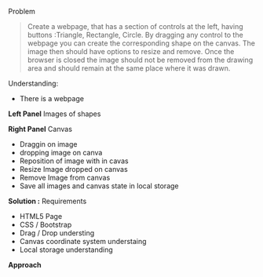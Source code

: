Problem
> Create a webpage, that has a section of controls at the left, having buttons :Triangle, Rectangle, Circle. By dragging any control to the webpage you can create the corresponding shape on the canvas. The image then should have options to resize and remove. Once the browser is closed the image should not be removed from the drawing area and should
remain at the same place where it was drawn.

Understanding:
- There is a webpage

**Left Panel**
 Images of shapes

**Right Panel**
 Canvas

- Draggin on image
- dropping image on canva
- Reposition of image with in cavas
- Resize Image dropped on canvas
- Remove Image from canvas
- Save all images and canvas state in local storage



**Solution :**
Requirements
- HTML5 Page
- CSS / Bootstrap
- Drag / Drop understing
- Canvas coordinate system understaing
- Local storage understanding

**Approach**

